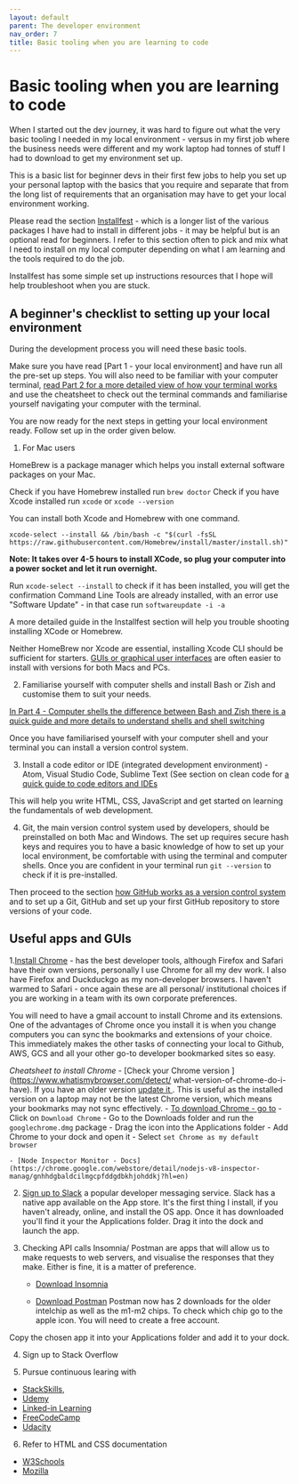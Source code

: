 ```yaml
---
layout: default
parent: The developer environment
nav_order: 7
title: Basic tooling when you are learning to code
---
```


# Basic tooling when you are learning to code

When I started out the dev journey, it was hard to figure out what the very basic tooling I needed in my local environment - versus in my first job where the business needs were different and my work laptop had tonnes of stuff I had to download to get my environment set up.

This is a basic list for beginner devs in their first few jobs to help you set up your personal laptop with the basics that you require and separate that from the long list of requirements that an organisation may have to get your local environment working.

Please read the section [Installfest](https://sumisastri.github.io/dev-blogs/installfest/) - which is a longer list of the various packages I have had to install in different jobs - it may be helpful but is an optional read for beginners. I refer to this section often to pick and mix what I need to install on my local computer depending on what I am learning and the tools required to do the job.

Installfest has some simple set up instructions resources that I hope will help troubleshoot when you are stuck.

## A beginner's checklist to setting up your local environment

During the development process you will need these basic tools. 

Make sure you have read [Part 1 - your local environment] and have run all the pre-set up steps. You will also need to be familiar with your computer terminal, [read Part 2 for a more detailed view of how your terminal works](https://sumisastri.github.io/dev-blogs/local-environment-setup/part2-the-terminal/) and use the cheatsheet to check out the terminal commands and familiarise yourself navigating your computer with the terminal.

You are now ready for the next steps in getting your local environment ready. Follow set up in the order given below.

1. For Mac users

HomeBrew is a package manager which helps you install external software packages on your Mac.

Check if you have Homebrew installed run `brew doctor` 
Check if you have Xcode installed run `xcode` or  `xcode --version` 

You can install both Xcode and Homebrew with one command.

```
xcode-select --install && /bin/bash -c "$(curl -fsSL https://raw.githubusercontent.com/Homebrew/install/master/install.sh)"
```

__Note: It takes over 4-5 hours to install XCode, so plug your computer into a power socket and let it run overnight.__

Run `xcode-select --install` to check if it has been installed, you will get the confirmation Command Line Tools are already installed, with an error use "Software Update" - in that case run ```softwareupdate -i -a```

A more detailed guide in the Installfest section will help you trouble shooting installing XCode or Homebrew.

Neither HomeBrew nor Xcode are essential, installing Xcode CLI should be sufficient for starters. [GUIs or graphical user interfaces](https://www.computerhope.com/jargon/g/gui.htm) are often easier to install with versions for both Macs and PCs.

2. Familiarise yourself with computer shells and install Bash or Zish and customise them to suit your needs.

[In Part 4 - Computer shells the difference between Bash and Zish there is a quick guide and more details to understand shells and shell switching ](https://sumisastri.github.io/dev-blogs/local-environment-setup/part4-computer-shells/)

Once you have familiarised yourself with your computer shell and your terminal you can install a version control system.

3. Install a code editor or IDE (integrated development environment) - Atom, Visual Studio Code, Sublime Text (See section on clean code for [a quick guide to code editors and IDEs](https://sumisastri.github.io/dev-blogs/clean-code/part2-code-editors-and-how-to-setup-eslint/)

This will help you write HTML, CSS, JavaScript and get started on learning the fundamentals of web development.

4. Git, the main version control system used by developers, should be preinstalled on both Mac and Windows. The set up requires secure hash keys and requires you to have a basic knowledge of how to set up your local environment, be comfortable with using the terminal and computer shells. Once you are confident in your terminal run ```git --version``` to check if it is pre-installed.

Then proceed to the section [how GitHub works as a version control system](https://sumisastri.github.io/dev-blogs/version-control-systems/) and to set up a Git, GitHub and set up your first GitHub repository to store versions of your code.

## Useful apps and GUIs

1.[Install Chrome](https://google.com/chrome) -  has the best developer tools, although Firefox and Safari have their own versions, personally I use Chrome for all my dev work. I also have Firefox and Duckduckgo as my non-developer browsers. I haven't warmed to Safari - once again these are all personal/ institutional choices if you are working in a team with its own corporate preferences.

You will need to have a gmail account to install Chrome and its extensions. One of the advantages of Chrome once you install it is when you change computers you can sync the bookmarks and extensions of your choice. This immediately makes the other tasks of connecting your local to Github, AWS, GCS and all your other go-to developer bookmarked sites so easy.

_Cheatsheet to install Chrome_
    - [Check your Chrome version ](https://www.whatismybrowser.com/detect/
      what-version-of-chrome-do-i-have). If you have an older version [update it ](https://www.whatismybrowser.com/guides/how-to-update-your-browser/chrome). This is useful as the installed version on a laptop may not be the latest Chrome version, which means your bookmarks may not sync effectively.
    -  [To download Chrome - go to](https://google.com/chrome)
    -  Click on `Download Chrome`
    -  Go to the Downloads folder and run the `googlechrome.dmg` package
    -  Drag the icon into the Applications folder
    -  Add Chrome to your dock and open it
    -  Select `set Chrome as my default browser`

    - [Node Inspector Monitor - Docs](https://chrome.google.com/webstore/detail/nodejs-v8-inspector-manag/gnhhdgbaldcilmgcpfddgdbkhjohddkj?hl=en)


2. [Sign up to Slack](https://www.slack.com/) a popular developer messaging service. Slack has a native app available on the App store. It's the first thing I install, if you haven't already,  online, and install the OS app. Once it has downloaded you'll find it your the Applications folder. Drag it into the dock and launch the app.

3. Checking API calls Insomnia/ Postman are apps that will allow us to make requests to web servers, and visualise the responses that they make. Either is fine, it is a matter of preference.

    - [Download Insomnia](https://insomnia.rest/)
      
    - [Download Postman](https://www.postman.com/downloads/) Postman now has 2 downloads for the older intelchip as well as the m1-m2 chips. To check which chip go to the apple icon. You will need to create a free account.

Copy the chosen app it into your Applications folder and add it to your dock.

4. Sign up to Stack Overflow

5. Pursue continuous learing with
  - [StackSkills](https://stackskills.com),
  - [Udemy](https://www.udemy.com/)
  - [Linked-in Learning](https://www.linkedin.com/learning/)
  - [FreeCodeCamp](https://www.freecodecamp.org/)
  - [Udacity](https://www.udacity.com/)

6. Refer to HTML and CSS documentation
- [W3Schools](https://www.w3schools.com/html/)
- [Mozilla](https://developer.mozilla.org/en-US/docs/Learn/CSS)

